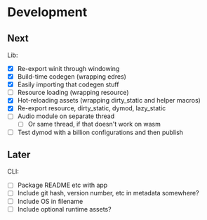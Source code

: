 # Development

## Next
Lib:
- [x] Re-export winit through windowing
- [x] Build-time codegen (wrapping edres)
- [x] Easily importing that codegen stuff
- [ ] Resource loading (wrapping resource)
- [x] Hot-reloading assets (wrapping dirty_static and helper macros)
- [x] Re-export resource, dirty_static, dymod, lazy_static
- [ ] Audio module on separate thread
    - [ ] Or same thread, if that doesn't work on wasm
- [ ] Test dymod with a billion configurations and then publish

## Later
CLI:
- [ ] Package README etc with app
- [ ] Include git hash, version number, etc in metadata somewhere?
- [ ] Include OS in filename
- [ ] Include optional runtime assets?

